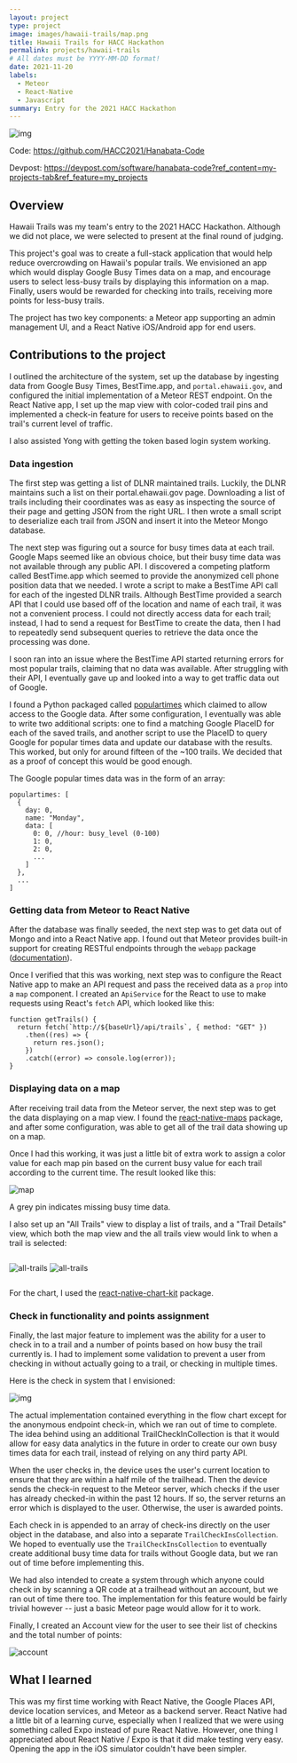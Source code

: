 ```yaml
---
layout: project
type: project
image: images/hawaii-trails/map.png
title: Hawaii Trails for HACC Hackathon
permalink: projects/hawaii-trails
# All dates must be YYYY-MM-DD format!
date: 2021-11-20
labels:
  - Meteor
  - React-Native
  - Javascript
summary: Entry for the 2021 HACC Hackathon 
---
```


![img](../images/hawaii-trails/system.jpg)

Code: https://github.com/HACC2021/Hanabata-Code

Devpost: https://devpost.com/software/hanabata-code?ref_content=my-projects-tab&ref_feature=my_projects

## Overview 

Hawaii Trails was my team's entry to the 2021 HACC Hackathon. Although we did not place, we were selected to present at the final round of judging. 

This project's goal was to create a full-stack application that would help reduce overcrowding on Hawaii's popular trails. We envisioned an app which would display Google Busy Times data on a map, and encourage users to select less-busy trails by displaying this information on a map. Finally, users would be rewarded for checking into trails, receiving more points for less-busy trails. 

The project has two key components: a Meteor app supporting an admin management UI, and a React Native iOS/Android app for end users. 

## Contributions to the project

I outlined the architecture of the system, set up the database by ingesting data from Google Busy Times, BestTime.app, and `portal.ehawaii.gov`, and configured the initial implementation of a Meteor REST endpoint. On the React Native app, I set up the map view with color-coded trail pins and implemented a check-in feature for users to receive points based on the trail's current level of traffic. 

I also assisted Yong with getting the token based login system working.

### Data ingestion 

The first step was getting a list of DLNR maintained trails. Luckily, the DLNR maintains such a list on their portal.ehawaii.gov page. Downloading a list of trails including their coordinates was as easy as inspecting the source of their page and getting JSON from the right URL. I then wrote a small script to deserialize each trail from JSON and insert it into the Meteor Mongo database. 

The next step was figuring out a source for busy times data at each trail. Google Maps seemed like an obvious choice, but their busy time data was not available through any public API. I discovered a competing platform called BestTime.app which seemed to provide the anonymized cell phone position data that we needed. I wrote a script to make a BestTime API call for each of the ingested DLNR trails. Although BestTime provided a search API that I could use based off of the location and name of each trail, it was not a convenient process. I could not directly access data for each trail; instead, I had to send a request for BestTime to create the data, then I had to repeatedly send subsequent queries to retrieve the data once the processing was done. 

I soon ran into an issue where the BestTime API started returning errors for most popular trails, claiming that no data was available. After struggling with their API, I eventually gave up and looked into a way to get traffic data out of Google. 

I found a Python packaged called [populartimes](https://github.com/m-wrzr/populartimes) which claimed to allow access to the Google data. After some configuration, I eventually was able to write two additional scripts: one to find a matching Google PlaceID for each of the saved trails, and another script to use the PlaceID to query Google for popular times data and update our database with the results. This worked, but only for around fifteen of the ~100 trails. We decided that as a proof of concept this would be good enough. 

The Google popular times data was in the form of an array: 

```
populartimes: [
  {
    day: 0,
    name: "Monday",
    data: [
      0: 0, //hour: busy_level (0-100)
      1: 0,
      2: 0,
      ...
    ]
  },
  ...
]

```

### Getting data from Meteor to React Native

After the database was finally seeded, the next step was to get data out of Mongo and into a React Native app. I found out that Meteor provides built-in support for creating RESTful endpoints through the `webapp` package ([documentation](https://docs.meteor.com/packages/webapp.html)). 

Once I verified that this was working, next step was to configure the React Native app to make an API request and pass the received data as a `prop` into a `map` component. I created an `ApiService` for the React to use to make requests using React's `fetch` API, which looked like this: 

```
function getTrails() {
  return fetch(`http://${baseUrl}/api/trails`, { method: "GET" })
    .then((res) => {
      return res.json();
    })
    .catch((error) => console.log(error));
}
```

### Displaying data on a map

After receiving trail data from the Meteor server, the next step was to get the data displaying on a map view. I found the [react-native-maps](https://docs.expo.dev/versions/latest/sdk/map-view/) package, and after some configuration, was able to get all of the trail data showing up on a map. 

Once I had this working, it was just a little bit of extra work to assign a color value for each map pin based on the current busy value for each trail according to the current time. The result looked like this: 

![map](../images/hawaii-trails/map.png)

A grey pin indicates missing busy time data. 

I also set up an "All Trails" view to display a list of trails, and a "Trail Details" view, which both the map view and the all trails view would link to when a trail is selected:

<div style="display: flex;">

![all-trails](../images/hawaii-trails/all-trails.png)
![all-trails](../images/hawaii-trails/trail-detail-busy.png)

</div>

For the chart, I used the [react-native-chart-kit](https://www.npmjs.com/package/react-native-chart-kit) package. 

### Check in functionality and points assignment

Finally, the last major feature to implement was the ability for a user to check in to a trail and a number of points based on how busy the trail currently is. I had to implement some validation to prevent a user from checking in without actually going to a trail, or checking in multiple times. 

Here is the check in system that I envisioned: 

![img](../images/hawaii-trails/check-in-flow.png)

The actual implementation contained everything in the flow chart except for the anonymous endpoint check-in, which we ran out of time to complete. The idea behind using an additional TrailCheckInCollection is that it would allow for easy data analytics in the future in order to create our own busy times data for each trail, instead of relying on any third party API. 

When the user checks in, the device uses the user's current location to ensure that they are within a half mile of the trailhead. Then the device sends the check-in request to the Meteor server, which checks if the user has already checked-in within the past 12 hours. If so, the server returns an error which is displayed to the user. Otherwise, the user is awarded points. 

Each check in is appended to an array of check-ins directly on the user object in the database, and also into a separate `TrailCheckInsCollection`. We hoped to eventually use the `TrailCheckInsCollection` to eventually create additional busy time data for trails without Google data, but we ran out of time before implementing this. 

We had also intended to create a system through which anyone could check in by scanning a QR code at a trailhead without an account, but we ran out of time there too. The implementation for this feature would be fairly trivial however -- just a basic Meteor page would allow for it to work. 

Finally, I created an Account view for the user to see their list of checkins and the total number of points: 

![account](../images/hawaii-trails/account.png)

## What I learned

This was my first time working with React Native, the Google Places API, device location services, and Meteor as a backend server. React Native had a little bit of a learning curve, especially when I realized that we were using something called Expo instead of pure React Native. However, one thing I appreciated about React Native / Expo is that it did make testing very easy. Opening the app in the iOS simulator couldn't have been simpler. 